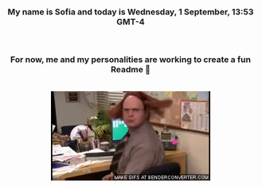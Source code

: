 


<div align="center">
<h3 >My name is Sofia and today is Wednesday, 1 September, 13:53 GMT-4</h3><br>
<h3 >For now, me and my personalities are working to create a fun Readme 👋
</h3><br>
<img src='img/dwight.gif' alt='working...'/>
</div>
